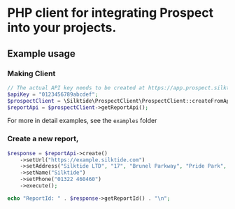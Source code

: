 PHP client for integrating Prospect into your projects.
=======================================================

Example usage
-------------

### Making Client

```php
// The actual API key needs to be created at https://app.prospect.silktide.com/en_GB/admin/settings#/api
$apiKey = "0123456789abcdef";
$prospectClient = \Silktide\ProspectClient\ProspectClient::createFromApiKey($apiKey);
$reportApi = $prospectClient->getReportApi();
```

For more in detail examples, see the `examples` folder

### Create a new report,
```php
$response = $reportApi->create()
    ->setUrl("https://example.silktide.com")
    ->setAddress("Silktide LTD", "17", "Brunel Parkway", "Pride Park", "Derby", "DE24 8HR")
    ->setName("Silktide")
    ->setPhone("01322 460460")
    ->execute();

echo "ReportId: " . $response->getReportId() . "\n";
```
  
